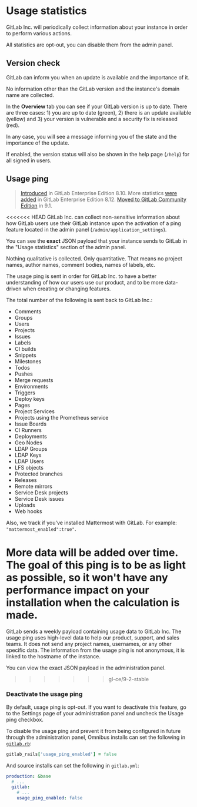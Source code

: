 # Usage statistics

GitLab Inc. will periodically collect information about your instance in order
to perform various actions.

All statistics are opt-out, you can disable them from the admin panel.

## Version check

GitLab can inform you when an update is available and the importance of it.

No information other than the GitLab version and the instance's domain name
are collected.

In the **Overview** tab you can see if your GitLab version is up to date. There
are three cases: 1) you are up to date (green), 2) there is an update available
(yellow) and 3) your version is vulnerable and a security fix is released (red).

In any case, you will see a message informing you of the state and the
importance of the update.

If enabled, the version status will also be shown in the help page (`/help`)
for all signed in users.

## Usage ping

> [Introduced][ee-557] in GitLab Enterprise Edition 8.10. More statistics
[were added][ee-735] in GitLab Enterprise Edition
8.12. [Moved to GitLab Community Edition][ce-23361] in 9.1.

<<<<<<< HEAD
GitLab Inc. can collect non-sensitive information about how GitLab users
use their GitLab instance upon the activation of a ping feature
located in the admin panel (`/admin/application_settings`).

You can see the **exact** JSON payload that your instance sends to GitLab
in the "Usage statistics" section of the admin panel.

Nothing qualitative is collected. Only quantitative. That means no project
names, author names, comment bodies, names of labels, etc.

The usage ping is sent in order for GitLab Inc. to have a better understanding
of how our users use our product, and to be more data-driven when creating or
changing features.

The total number of the following is sent back to GitLab Inc.:

- Comments
- Groups
- Users
- Projects
- Issues
- Labels
- CI builds
- Snippets
- Milestones
- Todos
- Pushes
- Merge requests
- Environments
- Triggers
- Deploy keys
- Pages
- Project Services
- Projects using the Prometheus service
- Issue Boards
- CI Runners
- Deployments
- Geo Nodes
- LDAP Groups
- LDAP Keys
- LDAP Users
- LFS objects
- Protected branches
- Releases
- Remote mirrors
- Service Desk projects
- Service Desk issues
- Uploads
- Web hooks

Also, we track if you've installed Mattermost with GitLab.
For example: `"mattermost_enabled":true"`.

More data will be added over time. The goal of this ping is to be as light as
possible, so it won't have any performance impact on your installation when
the calculation is made.
=======
GitLab sends a weekly payload containing usage data to GitLab Inc. The usage
ping uses high-level data to help our product, support, and sales teams. It does
not send any project names, usernames, or any other specific data. The
information from the usage ping is not anonymous, it is linked to the hostname
of the instance.

You can view the exact JSON payload in the administration panel.
>>>>>>> gl-ce/9-2-stable

### Deactivate the usage ping

By default, usage ping is opt-out. If you want to deactivate this feature, go to
the Settings page of your administration panel and uncheck the Usage ping
checkbox.

To disable the usage ping and prevent it from being configured in future through
the administration panel, Omnibus installs can set the following in
[`gitlab.rb`](https://docs.gitlab.com/omnibus/settings/configuration.html#configuration-options):

```ruby
gitlab_rails['usage_ping_enabled'] = false
```

And source installs can set the following in `gitlab.yml`:

```yaml
production: &base
  # ...
  gitlab:
    # ...
    usage_ping_enabled: false
```

[ee-557]: https://gitlab.com/gitlab-org/gitlab-ee/merge_requests/557
[ee-735]: https://gitlab.com/gitlab-org/gitlab-ee/merge_requests/735
[ce-23361]: https://gitlab.com/gitlab-org/gitlab-ce/issues/23361
